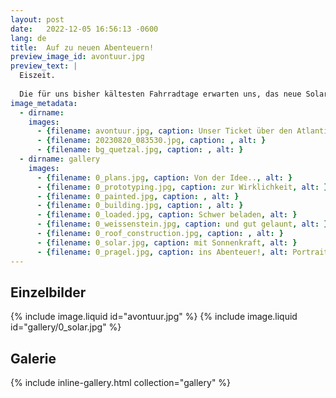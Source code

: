 ```yaml
---
layout: post
date:   2022-12-05 16:56:13 -0600
lang: de
title:  Auf zu neuen Abenteuern!
preview_image_id: avontuur.jpg
preview_text: |
  Eiszeit.
  
  Die für uns bisher kältesten Fahrradtage erwarten uns, das neue Solarmobil ist endlich fertig gebaut und gleich nach Weihnachten sind wir los - ab nach Frankreich, im Hafen von Le Havre die Avontuur treffen, auf ins Abenteuer und zu unbekannten Ufern!
image_metadata:
  - dirname:
    images:
      - {filename: avontuur.jpg, caption: Unser Ticket über den Atlantik, alt: }
      - {filename: 20230820_083530.jpg, caption: , alt: }
      - {filename: bg_quetzal.jpg, caption: , alt: }
  - dirname: gallery
    images:
      - {filename: 0_plans.jpg, caption: Von der Idee.., alt: }
      - {filename: 0_prototyping.jpg, caption: zur Wirklichkeit, alt: }
      - {filename: 0_painted.jpg, caption: , alt: }
      - {filename: 0_building.jpg, caption: , alt: }
      - {filename: 0_loaded.jpg, caption: Schwer beladen, alt: }
      - {filename: 0_weissenstein.jpg, caption: und gut gelaunt, alt: }
      - {filename: 0_roof_construction.jpg, caption: , alt: }
      - {filename: 0_solar.jpg, caption: mit Sonnenkraft, alt: }
      - {filename: 0_pragel.jpg, caption: ins Abenteuer!, alt: Portrait mit Fahrrad auf verschneiten Bergen}
---
```


<h2>Einzelbilder</h2>

{% include image.liquid id="avontuur.jpg" %}
{% include image.liquid id="gallery/0_solar.jpg" %}

<h2>Galerie</h2>

{% include inline-gallery.html collection="gallery" %}
